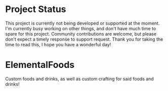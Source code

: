 # Project Status
This project is currently not being developed or supported at the moment.
I'm currently busy working on other things, and don't have much time to spare for this project.
Community contributions are welcome, but please don't expect a timely response to support request.
Thank you for taking the time to read this, I hope you have a wonderful day!

# ElementalFoods
Custom foods and drinks, as well as custom crafting for said foods and drinks!

